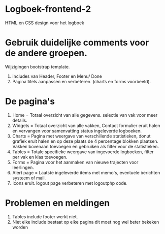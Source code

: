 # Logboek-frontend-2
HTML en CSS design voor het logboek

# Gebruik duidelijke comments voor de andere groepen.
Wijzigingen bootstrap template.

1. includes van Header, Footer en Menu/ Done
2. Pagina titels aanpassen en verbeteren. (charts en forms voorbeeld).

# De pagina's
1. Home = Totaal overzicht van alle gegevens. selectie van vak voor meer details.
2. Widgets = Totaal overzicht van alle vakken, Contact formulier eruit halen en vervangen voor samenvatting status ingeleverde logboeken.
3. Charts = Pagina met weergave van verschillende statistieken, donut grafiek eruit halen en op deze plaats de 4 percentage blokken plaatsen. Vakken bovenaan toevoegen en gebruiken als filter voor de statistieken.
4. Tables = Totale specifieke weergave van ingevoerde logboeken, filter per vak en klas toevoegen.
5. Forms = Pagina voor het aanmaken van nieuwe trajecten voor leerlingen.
6. Alert page = Laatste ingeleverde items met memo's, eventuele berichten systeem of mail.
7. Icons eruit. logout page verbeteren met logoutphp code.

# Problemen en meldingen
1. Tables include footer werkt niet.
2. Niet elke include bestaat op elke pagina dit moet nog wel beter bekeken worden